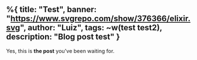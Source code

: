 %{
  title: "Test",
  banner: "https://www.svgrepo.com/show/376366/elixir.svg",
  author: "Luiz",
  tags: ~w(test test2),
  description: "Blog post test"
}
---
Yes, this is **the post** you've been waiting for.